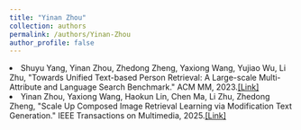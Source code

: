```yaml
---
title: "Yinan Zhou"
collection: authors
permalink: /authors/Yinan-Zhou
author_profile: false
---
```

 <li> Shuyu Yang,  Yinan Zhou,  Zhedong Zheng,  Yaxiong Wang,  Yujiao Wu,  Li Zhu, &quot;Towards Unified Text-based Person Retrieval: A Large-scale Multi-Attribute and Language Search Benchmark.&quot; ACM MM, 2023.<a href='https://zdzheng.xyz/publication/Towards-2023'>[Link]</a> </li>
 <li> Yinan Zhou,  Yaxiong Wang,  Haokun Lin,  Chen Ma,  Li Zhu,  Zhedong Zheng, &quot;Scale Up Composed Image Retrieval Learning via Modification Text Generation.&quot; IEEE Transactions on Multimedia, 2025.<a href='https://zdzheng.xyz/publication/Scale-Up2025'>[Link]</a> </li>